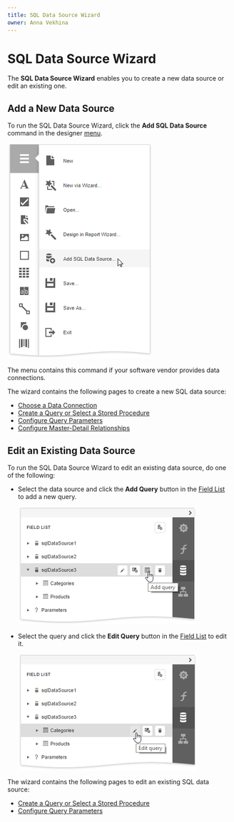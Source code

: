 ```yaml
---
title: SQL Data Source Wizard
owner: Anna Vekhina
---
```


# SQL Data Source Wizard

The **SQL Data Source Wizard** enables you to create a new data source or edit an existing one. 

## Add a New Data Source

To run the SQL Data Source Wizard, click the **Add SQL Data Source** command in the designer [menu](menu.md).

![](../../../images/eurd-web-add-sql-data-source-menu.png) 

The menu contains this command if your software vendor provides data connections.

The wizard contains the following pages to create a new SQL data source:

* [Choose a Data Connection](sql-data-source-wizard/add-a-new-data-source/choose-a-data-connection.md)
* [Create a Query or Select a Stored Procedure](sql-data-source-wizard/add-a-new-data-source/create-a-query-or-select-a-stored-procedure.md)
* [Configure Query Parameters](sql-data-source-wizard/add-a-new-data-source/configure-query-parameters.md)
* [Configure Master-Detail Relationships](sql-data-source-wizard/add-a-new-data-source/configure-master-detail-relationships.md)


## Edit an Existing Data Source

To run the SQL Data Source Wizard to edit an existing data source, do one of the following:

* Select the data source and click the **Add Query** button in the [Field List](ui-panels/field-list.md) to add a new query.

    ![](../../../images/eurd-web-sql-ds-wizard-add-query.png)

* Select the query and click the **Edit Query** button in the [Field List](ui-panels/field-list.md) to edit it.

    ![](../../../images/eurd-web-sql-ds-wizard-edit-query.png)

The wizard contains the following pages to edit an existing SQL data source:

* [Create a Query or Select a Stored Procedure](sql-data-source-wizard/edit-an-existing-data-source/create-a-query-or-select-a-stored-procedure.md)
* [Configure Query Parameters](sql-data-source-wizard/add-a-new-data-source/configure-query-parameters.md)